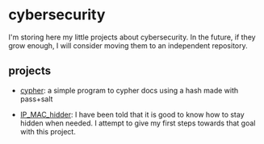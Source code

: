 # cybersecurity
 I'm storing here my little projects about cybersecurity. In the future, if they grow enough, I will consider moving them to an independent repository.

## projects
- [cypher](https://github.com/shemphys/cybersecurity/tree/main/cypher): a simple program to cypher docs using a hash made with pass+salt

- [IP_MAC_hidder](https://github.com/shemphys/cybersecurity/tree/main/IP_MAC_hidder): I have been told that it is good to know how to stay hidden when needed. I attempt to give my first steps towards that goal with this project.
